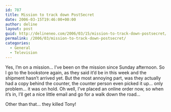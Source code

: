 ```yaml
---
id: 787
title: Mission to track down PostSecret
date: 2006-03-15T19:46:00+00:00
author: deline
layout: post
guid: http://delineneo.com/2006/03/15/mission-to-track-down-postsecret/
permalink: /2006/03/mission-to-track-down-postsecret/
categories:
  - General
  - Television
---
```

Yes, I&#8217;m on a mission&#8230; I&#8217;ve been on the mission since Sunday afternoon. So I go to the bookstore again, as they said it&#8217;d be in this week and the shipment hasn&#8217;t arrived yet. But the most annoying part, was they actually had a copy behind the counter, the counter person even picked it up&#8230; only problem&#8230; it was on hold. Oh well, I&#8217;ve placed an online order now, so when it&#8217;s in, I&#8217;ll get a nice little email and go for a walk down the road&#8230;

Other than that&#8230; they killed Tony!
